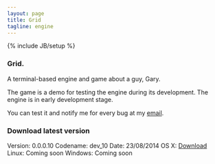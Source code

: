 ```yaml
---
layout: page
title: Grid
tagline: engine
---
```

{% include JB/setup %}

### Grid.
A terminal-based engine and game about a guy, Gary.

The game is a demo for testing the engine during its development. The engine is in early development stage.

You can test it and notify me for every bug at my [email](mailto:giovanni.grc96@gmail.com).

### Download latest version

Version: 0.0.0.10
Codename: dev_10
Date: 23/08/2014
OS X: [Download](https://www.dropbox.com/s/talag83bh1m9s2m/grid-osx?dl=0)
Linux: Coming soon
Windows: Coming soon

